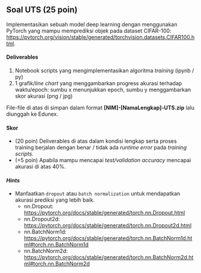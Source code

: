 ## Soal UTS (25 poin)
Implementasikan sebuah model deep learning dengan menggunakan PyTorch yang mampu memprediksi objek pada dataset CIFAR-100: https://pytorch.org/vision/stable/generated/torchvision.datasets.CIFAR100.html.

#### Deliverables
1. Notebook scripts yang mengimplementasikan algoritma *training* (ipynb / py)
2. 1 grafik/*line chart* yang menggambarkan progress akurasi terhadap waktu/epoch: sumbu x menunjukkan epoch, sumbu y menggambarkan skor akurasi (png / jpg)

File-file di atas di simpan dalam format **[NIM]-[NamaLengkap]-UTS.zip** lalu diunggah ke Edunex.

#### Skor
- (20 poin) Deliverables di atas dalam kondisi lengkap serta proses training berjalan dengan benar / tidak ada *runtime error* pada *training scripts*.
- (+5 poin) Apabila mampu mencapai *test/validation accuracy* mencapai akurasi di atas 40%.

#### *Hints*
* Manfaatkan `dropout` atau `batch normalization` untuk mendapatkan akurasi prediksi yang lebih baik.
	* nn.Dropout: https://pytorch.org/docs/stable/generated/torch.nn.Dropout.html
	* nn.Dropout2d: https://pytorch.org/docs/stable/generated/torch.nn.Dropout2d.html
	* nn.BatchNorm1d: https://pytorch.org/docs/stable/generated/torch.nn.BatchNorm1d.html#torch.nn.BatchNorm1d
	* nn.BatchNorm2d: https://pytorch.org/docs/stable/generated/torch.nn.BatchNorm2d.html#torch.nn.BatchNorm2d


